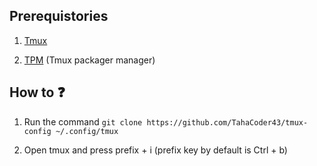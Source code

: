 ## Prerequistories

1. [Tmux](https://github.com/tmux/tmux)

2. [TPM](https://github.com/tmux-plugins/tpm) (Tmux packager manager)

## How to ❓

1. Run the command `git clone https://github.com/TahaCoder43/tmux-config ~/.config/tmux`

2. Open tmux and press prefix + i (prefix key by default is Ctrl + b)


